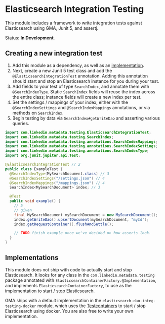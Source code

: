 # Elasticsearch Integration Testing

This module includes a framework to write integration tests against Elasticsearch using GMA, Junit 5, and assertj.

Status: **In Development**.

## Creating a new integration test

1. Add this module as a dependency, as well as an [implementation](#implementations).
2. Next, create a new Junit 5 test class and add the `@ElasticsearchIntegrationTest` annotation. Adding this annotation
   should start and stop an Elasticsearch instance for you during your test.
3. Add fields to your test of type `SearchIndex`, and annotate them with `@SearchIndexType`. Static `SearchIndex` fields
   will reuse the index across the entire class; instance fields will create a new index per test.
4. Set the settings / mappings of your index, either with the `@SearchIndexSettings` and `@SearchIndexMappings`
   annotations, or via methods on `SearchIndex`.
5. Begin testing by data via `SearchIndex#getWriteDao` and asserting various queries.

```java
import com.linkedin.metadata.testing.ElasticsearchIntegrationTest;
import com.linkedin.metadata.testing.SearchIndex;
import com.linkedin.metadata.testing.annotations.SearchIndexMappings;
import com.linkedin.metadata.testing.annotations.SearchIndexSettings;
import com.linkedin.metadata.testing.annotations.SearchIndexType;
import org.junit.jupiter.api.Test;

@ElasticsearchIntegrationTest // 2
public class ExampleTest {
  @SearchIndexType(MySearchDocument.class) // 3
  @SearchIndexSettings("/settings.json") // 4
  @SearchIndexMappings("/mappings.json") // 4
  SearchIndex<MySearchDocument> index; // 3

  @Test
  public void example() {
    // 5
    // given
    final MySearchDocument mySearchDocument = new MySearchDocument();
    index.getWriteDao().upsertDocument(mySearchDocument, "myId");
    index.getRequestContainer().flushAndSettle();

    // TODO finish example once we've decided on how asserts look.
  }
}
```

## Implementations

This module does not ship with code to actually start and stop Elasticsearch. It looks for any class in the
`com.linkedin.metadata.testing` package annotated with `ElasticsearchContainerFactory.@Implementation`, and implements
`ElasticsearchContainerFactory`, to use as the implementation to start / stop Elasticsearch.

GMA ships with a default implementation in the `elasticsearch-dao-integ-testing-docker` module, which uses the
[Testcontainers](http://testcontainers.org) to start / stop Elasticsearch using docker. You are also free to write your
own implementation.
